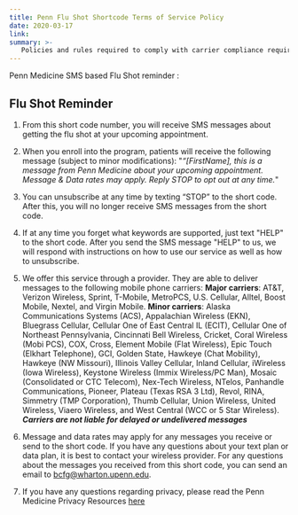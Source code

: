 ```yaml
---
title: Penn Flu Shot Shortcode Terms of Service Policy
date: 2020-03-17
link:
summary: >-
   Policies and rules required to comply with carrier compliance requirements, industry standards, and applicable law.
---
```


Penn Medicine SMS based Flu Shot reminder :

## Flu Shot Reminder

1. From this short code number, you will receive SMS messages about getting the flu shot at your upcoming appointment.

2. When you enroll into the program, patients will receive the following message (subject to minor modifications): "*“[FirstName], this is a message from Penn Medicine about your upcoming appointment. Message & Data rates may apply. Reply STOP to opt out at any time.*"

3. You can unsubscribe at any time by texting “STOP” to the short code. After this, you will no longer receive SMS messages from the short code. 

4. If at any time you forget what keywords are supported, just text "HELP" to the short code. After you send the SMS message "HELP" to us, we will respond with instructions on how to use our service as well as how to unsubscribe.

5. We offer this service through a provider. They are able to deliver messages to the following mobile phone carriers: **Major carriers**: AT&T, Verizon Wireless, Sprint, T-Mobile, MetroPCS, U.S. Cellular, Alltel, Boost Mobile, Nextel, and Virgin Mobile. **Minor carriers**: Alaska Communications Systems (ACS), Appalachian Wireless (EKN), Bluegrass Cellular, Cellular One of East Central IL (ECIT), Cellular One of Northeast Pennsylvania, Cincinnati Bell Wireless, Cricket, Coral Wireless (Mobi PCS), COX, Cross, Element Mobile (Flat Wireless), Epic Touch (Elkhart Telephone), GCI, Golden State, Hawkeye (Chat Mobility), Hawkeye (NW Missouri), Illinois Valley Cellular, Inland Cellular, iWireless (Iowa Wireless), Keystone Wireless (Immix Wireless/PC Man), Mosaic (Consolidated or CTC Telecom), Nex-Tech Wireless, NTelos, Panhandle Communications, Pioneer, Plateau (Texas RSA 3 Ltd), Revol, RINA, Simmetry (TMP Corporation), Thumb Cellular, Union Wireless, United Wireless, Viaero Wireless, and West Central (WCC or 5 Star Wireless). ***Carriers are not liable for delayed or undelivered messages***

6. Message and data rates may apply for any messages you receive or send to the short code. If you have any questions about your text plan or data plan, it is best to contact your wireless provider. For any questions about the messages you received from this short code, you can send an email to bcfg@wharton.upenn.edu.

7. If you have any questions regarding privacy, please read the Penn Medicine Privacy Resources [here](https://www.pennmedicine.org/for-patients-and-visitors/patient-information/hipaa-and-privacy)